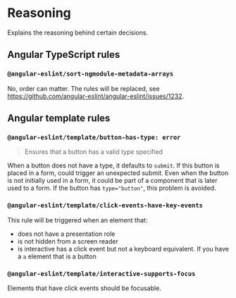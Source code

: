 # Reasoning
Explains the reasoning behind certain decisions.

## Angular TypeScript rules

### `@angular-eslint/sort-ngmodule-metadata-arrays`
No, order can matter. The rules will be replaced, see <https://github.com/angular-eslint/angular-eslint/issues/1232>.


## Angular template rules

### `@angular-eslint/template/button-has-type: error`
> Ensures that a button has a valid type specified

When a button does not have a type, it defaults to `submit`. If this button is placed in a form, could trigger an unexpected submit. Even when the button is not initially used in a form, it could be part of a component that is later used to a form. If the button has `type="button"`, this problem is avoided. 

### `@angular-eslint/template/click-events-have-key-events`
This rule will be triggered when an element that:
- does not have a presentation role
- is not hidden from a screen reader
- is interactive
has a click event but not a keyboard equivalent. If you have a `a` element that is a button

### `@angular-eslint/template/interactive-supports-focus`
Elements that have click events should be focusable. 
